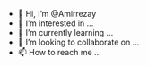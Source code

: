 - 👋 Hi, I’m @Amirrezay
- 👀 I’m interested in ...
- 🌱 I’m currently learning ...
- 💞️ I’m looking to collaborate on ...
- 📫 How to reach me ...

<!---
Amirrezay/Amirrezay is a ✨ special ✨ repository because its `README.md` (this file) appears on your GitHub profile.
You can click the Preview link to take a look at your changes.
--->
